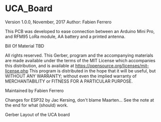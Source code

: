 # UCA_Board


Version 1.0.0, November, 2017
Author: Fabien Ferrero

This PCB was developed to ease connection between an Arduino Mini Pro, and RFM95 LoRa module, AA battery and a printed antenna.

Bill Of Material
TBD


All rights reserved. This Gerber, program and the accompanying materials are made available under the terms of the MIT License which accompanies this distribution, and is available at https://opensource.org/licenses/mit-license.php
This program is distributed in the hope that it will be useful, but WITHOUT ANY WARRANTY; without even the implied warranty of MERCHANTABILITY or FITNESS FOR A PARTICULAR PURPOSE.

Maintained by Fabien Ferrero

Changes for ESP32 by Jac Kersing, don't blame Maarten... See the note at the end for what (should) work.

Gerber Layout of the UCA board

